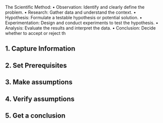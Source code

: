 The Scientific Method:
	•	Observation: Identify and clearly define the problem.
	•	Research: Gather data and understand the context.
	•	Hypothesis: Formulate a testable hypothesis or potential solution.
	•	Experimentation: Design and conduct experiments to test the hypothesis.
	•	Analysis: Evaluate the results and interpret the data.
	•	Conclusion: Decide whether to accept or reject th

## 1. Capture Information

## 2. Set Prerequisites

## 3. Make assumptions

## 4. Verify assumptions

## 5. Get a conclusion
